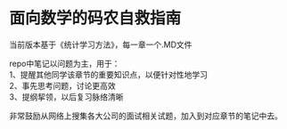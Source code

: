 # 面向数学的码农自救指南

当前版本基于《统计学习方法》，每一章一个.MD文件

repo中笔记以问题为主，用于：  
1、提醒其他同学该章节的重要知识点，以便针对性地学习  
2、事先思考问题，讨论更高效  
3、提纲挈领，以后复习脉络清晰  

非常鼓励从网络上搜集各大公司的面试相关试题，加入到对应章节的笔记中去。
